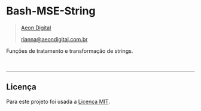 Bash-MSE-String
================

> [Aeon Digital](http://www.aeondigital.com.br)
>
> rianna@aeondigital.com.br



Funções de tratamento e transformação de strings.

&nbsp;

________________________________________________________________________________________________________________________



## Licença

Para este projeto foi usada a [Licença MIT](LICENCE.md).
